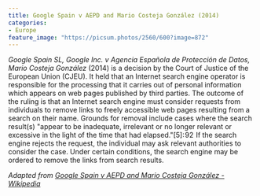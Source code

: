```yaml
---
title: Google Spain v AEPD and Mario Costeja González (2014)
categories:
- Europe
feature_image: "https://picsum.photos/2560/600?image=872"
---
```


_Google Spain SL, Google Inc. v Agencia Española de Protección de Datos, Mario Costeja González_ (2014) is a decision by the Court of Justice of the European Union (CJEU). It held that an Internet search engine operator is responsible for the processing that it carries out of personal information which appears on web pages published by third parties. The outcome of the ruling is that an Internet search engine must consider requests from individuals to remove links to freely accessible web pages resulting from a search on their name. Grounds for removal include cases where the search result(s) "appear to be inadequate, irrelevant or no longer relevant or excessive in the light of the time that had elapsed."[5]: 92  If the search engine rejects the request, the individual may ask relevant authorities to consider the case. Under certain conditions, the search engine may be ordered to remove the links from search results.

_Adapted from [Google Spain v AEPD and Mario Costeja González - Wikipedia](https://en.wikipedia.org/wiki/Google_Spain_v_AEPD_and_Mario_Costeja_Gonz%C3%A1lez)_
